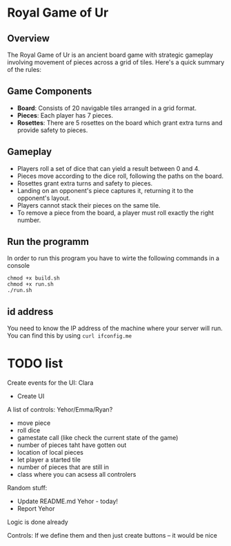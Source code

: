 # Royal Game of Ur

## Overview
The Royal Game of Ur is an ancient board game with strategic gameplay involving movement of pieces across a grid of tiles. Here's a quick summary of the rules:

## Game Components
- **Board**: Consists of 20 navigable tiles arranged in a grid format.
- **Pieces**: Each player has 7 pieces.
- **Rosettes**: There are 5 rosettes on the board which grant extra turns and provide safety to pieces.

## Gameplay
- Players roll a set of dice that can yield a result between 0 and 4.
- Pieces move according to the dice roll, following the paths on the board.
- Rosettes grant extra turns and safety to pieces.
- Landing on an opponent's piece captures it, returning it to the opponent's layout.
- Players cannot stack their pieces on the same tile.
- To remove a piece from the board, a player must roll exactly the right number.

## Run the programm

In order to run this program you have to wirte the following commands in a console

```shell
chmod +x build.sh
chmod +x run.sh  
./run.sh
```

## id address

 You need to know the IP address of the machine where your server will run. You can find this by using `curl ifconfig.me`

 

# TODO list

Create events for the UI: Clara
 - Create UI 

A list of controls:  Yehor/Emma/Ryan?

 - move piece 
 - roll dice
 - gamestate call (like check the current state of the game)
 - number of pieces taht have gotten out
 - location of local pieces 
 - let player a started tile 
 - number of pieces that are still in
 - class where you can acsess all controlers 

Random stuff:
 - Update README.md Yehor - today!
 - Report Yehor

Logic is done already

Controls:
	If we define them and then just create buttons – it would be nice
 	